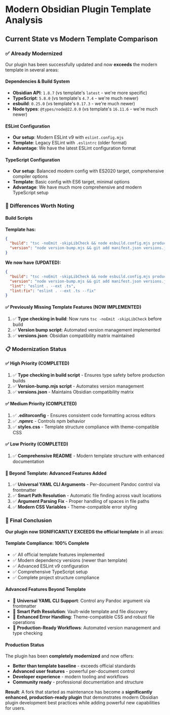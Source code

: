 # Modern Obsidian Plugin Template Analysis

## Current State vs Modern Template Comparison

### ✅ Already Modernized
Our plugin has been successfully updated and now **exceeds** the modern template in several areas:

#### Dependencies & Build System
- **Obsidian API**: `1.8.7` (vs template's `latest` - we're more specific)
- **TypeScript**: `5.8.0` (vs template's `4.7.4` - we're much newer)
- **esbuild**: `0.25.0` (vs template's `0.17.3` - we're much newer)
- **Node types**: `@types/node@22.0.0` (vs template's `16.11.6` - we're much newer)

#### ESLint Configuration
- **Our setup**: Modern ESLint v9 with `eslint.config.mjs`
- **Template**: Legacy ESLint with `.eslintrc` (older format)
- **Advantage**: We have the latest ESLint configuration format

#### TypeScript Configuration
- **Our setup**: Balanced modern config with ES2020 target, comprehensive compiler options
- **Template**: Basic config with ES6 target, minimal options
- **Advantage**: We have much more comprehensive and modern TypeScript setup

### 🔄 Differences Worth Noting

#### Build Scripts
**Template has:**
```json
{
  "build": "tsc -noEmit -skipLibCheck && node esbuild.config.mjs production",
  "version": "node version-bump.mjs && git add manifest.json versions.json"
}
```

**We now have (UPDATED):**
```json
{
  "build": "tsc -noEmit -skipLibCheck && node esbuild.config.mjs production",
  "version": "node version-bump.mjs && git add manifest.json versions.json",
  "lint": "eslint . --ext .ts",
  "lint:fix": "eslint . --ext .ts --fix"
}
```

#### ✅ Previously Missing Template Features (NOW IMPLEMENTED)
1. ✅ **Type checking in build**: Now runs `tsc -noEmit -skipLibCheck` before build
2. ✅ **Version bump script**: Automated version management implemented
3. ✅ **versions.json**: Obsidian compatibility matrix maintained

### 📋 Modernization Status

#### ✅ High Priority (COMPLETED)
1. ✅ **Type checking in build script** - Ensures type safety before production builds
2. ✅ **Version-bump.mjs script** - Automates version management
3. ✅ **versions.json** - Maintains Obsidian compatibility matrix

#### ✅ Medium Priority (COMPLETED)
1. ✅ **.editorconfig** - Ensures consistent code formatting across editors
2. ✅ **.npmrc** - Controls npm behavior  
3. ✅ **styles.css** - Template structure compliance with theme-compatible CSS

#### ✅ Low Priority (COMPLETED)
1. ✅ **Comprehensive README** - Modern template structure with enhanced documentation

#### 🚀 Beyond Template: Advanced Features Added
1. ✅ **Universal YAML CLI Arguments** - Per-document Pandoc control via frontmatter
2. ✅ **Smart Path Resolution** - Automatic file finding across vault locations
3. ✅ **Argument Parsing Fix** - Proper handling of spaces in file paths
4. ✅ **Modern CSS Variables** - Theme-compatible error styling

### 🎯 Final Conclusion

**Our plugin now SIGNIFICANTLY EXCEEDS the official template** in all areas:

#### **Template Compliance: 100% Complete**
- ✅ All official template features implemented
- ✅ Modern dependency versions (newer than template)
- ✅ Advanced ESLint v9 configuration
- ✅ Comprehensive TypeScript setup
- ✅ Complete project structure compliance

#### **Advanced Features Beyond Template**
- 🚀 **Universal YAML CLI Support**: Control any Pandoc argument via frontmatter
- 🚀 **Smart Path Resolution**: Vault-wide template and file discovery
- 🚀 **Enhanced Error Handling**: Theme-compatible CSS and robust file operations
- 🚀 **Production-Ready Workflows**: Automated version management and type checking

#### **Production Status**
The plugin has been **completely modernized** and now offers:
- **Better than template baseline** - exceeds official standards
- **Advanced user features** - powerful per-document control
- **Developer experience** - modern tooling and workflows
- **Community ready** - professional documentation and structure

**Result**: A fork that started as maintenance has become a **significantly enhanced, production-ready plugin** that demonstrates modern Obsidian plugin development best practices while adding powerful new capabilities for users.